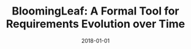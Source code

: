 ---
title: "BloomingLeaf: A Formal Tool for Requirements Evolution over Time"
collection: publications
permalink: /publication/2018-BloomingLeaf-A-Formal-Tool-for-Requirements-Evolution-over-Time
excerpt: Alicia M. Grubb, Marsha Chechik
date: 2018-01-01
venue: 'Proceedings of the IEEE 26th International Requirements Engineering Conference RE: Posters & Tool Demos'
citation: ' Alicia M. Grubb,  Marsha Chechik, "BloomingLeaf: A Formal Tool for Requirements Evolution over Time." Proceedings of the IEEE 26th International Requirements Engineering Conference RE: Posters & Tool Demos, 2018.'
---